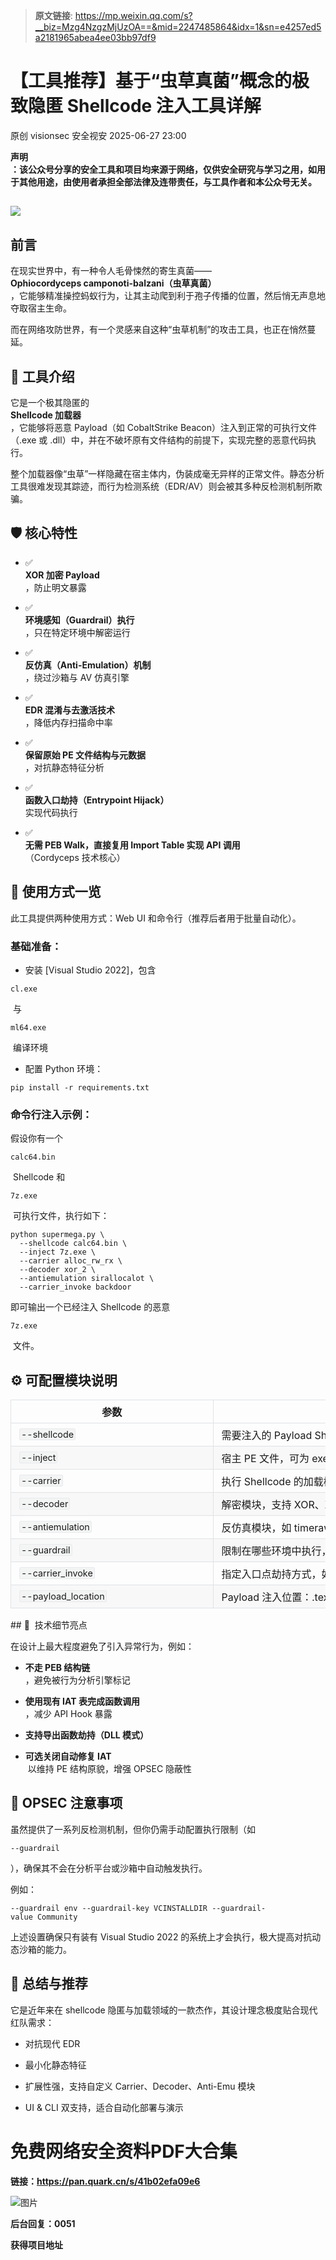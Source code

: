 > **原文链接**: https://mp.weixin.qq.com/s?__biz=Mzg4NzgzMjUzOA==&mid=2247485864&idx=1&sn=e4257ed5a2181965abea4ee03bb97df9

#  【工具推荐】基于“虫草真菌”概念的极致隐匿 Shellcode 注入工具详解  
原创 visionsec  安全视安   2025-06-27 23:00  
  
**声明**  
**：该公众号分享的安全工具和项目均来源于网络，仅供安全研究与学习之用，如用于其他用途，由使用者承担全部法律及连带责任，与工具作者和本公众号无关。**  
##   
  
![](https://mmbiz.qpic.cn/sz_mmbiz_png/Pf9NC3AaQF6kTFpicOjFTQ2YqlY0V0ibKHZ95xhCAZv7bCe52KwRCGLRkxiakASgsFclp9toNj5riaJ7N4Y23k9Ymg/640?wx_fmt=png&from=appmsg "")  
## 前言  
  
在现实世界中，有一种令人毛骨悚然的寄生真菌——  
**Ophiocordyceps camponoti-balzani（虫草真菌）**  
，它能够精准操控蚂蚁行为，让其主动爬到利于孢子传播的位置，然后悄无声息地夺取宿主生命。  
  
而在网络攻防世界，有一个灵感来自这种“虫草机制”的攻击工具，也正在悄然蔓延。  
## 🧬 工具介绍  
  
它是一个极其隐匿的   
**Shellcode 加载器**  
，它能够将恶意 Payload（如 CobaltStrike Beacon）注入到正常的可执行文件（.exe 或 .dll）中，并在不破坏原有文件结构的前提下，实现完整的恶意代码执行。  
  
整个加载器像“虫草”一样隐藏在宿主体内，伪装成毫无异样的正常文件。静态分析工具很难发现其踪迹，而行为检测系统（EDR/AV）则会被其多种反检测机制所欺骗。  
## 🛡️ 核心特性  
- ✅   
**XOR 加密 Payload**  
，防止明文暴露  
  
- ✅   
**环境感知（Guardrail）执行**  
，只在特定环境中解密运行  
  
- ✅   
**反仿真（Anti-Emulation）机制**  
，绕过沙箱与 AV 仿真引擎  
  
- ✅   
**EDR 混淆与去激活技术**  
，降低内存扫描命中率  
  
- ✅   
**保留原始 PE 文件结构与元数据**  
，对抗静态特征分析  
  
- ✅   
**函数入口劫持（Entrypoint Hijack）**  
实现代码执行  
  
- ✅   
**无需 PEB Walk，直接复用 Import Table 实现 API 调用**  
（Cordyceps 技术核心）  
  
## 🔧 使用方式一览  
  
此工具提供两种使用方式：Web UI 和命令行（推荐后者用于批量自动化）。  
### 基础准备：  
- 安装 [Visual Studio 2022]，包含   

```
cl.exe
```

  
 与   

```
ml64.exe
```

  
 编译环境  
  
- 配置 Python 环境：  

```
pip install -r requirements.txt
```

  
### 命令行注入示例：  
  
假设你有一个   

```
calc64.bin
```

  
 Shellcode 和   

```
7z.exe
```

  
 可执行文件，执行如下：  

```
python supermega.py \
  --shellcode calc64.bin \
  --inject 7z.exe \
  --carrier alloc_rw_rx \
  --decoder xor_2 \
  --antiemulation sirallocalot \
  --carrier_invoke backdoor
```

  
即可输出一个已经注入 Shellcode 的恶意   

```
7z.exe
```

  
 文件。  
## ⚙️ 可配置模块说明  
  
<table><thead><tr style="box-sizing: border-box;break-inside: avoid;break-after: auto;border: 1px solid rgb(223, 226, 229);margin: 0px;padding: 0px;"><th style="box-sizing: border-box;padding: 6px 13px;font-weight: bold;border-width: 1px 1px 0px;border-style: solid solid none;border-color: rgb(223, 226, 229) rgb(223, 226, 229) currentcolor;border-image: none;margin: 0px;"><span cid="n106" mdtype="table_cell" style="box-sizing: border-box;display: inline-block;min-width: 1ch;width: 296.53125px;min-height: 10px;"><span md-inline="plain" style="box-sizing: border-box;"><span leaf="">参数</span></span></span></th><th style="box-sizing: border-box;padding: 6px 13px;font-weight: bold;border-width: 1px 1px 0px;border-style: solid solid none;border-color: rgb(223, 226, 229) rgb(223, 226, 229) currentcolor;border-image: none;margin: 0px;"><span cid="n107" mdtype="table_cell" style="box-sizing: border-box;display: inline-block;min-width: 1ch;width: 612.484375px;min-height: 10px;"><span md-inline="plain" style="box-sizing: border-box;"><span leaf="">描述</span></span></span></th></tr></thead><tbody><tr style="box-sizing: border-box;break-inside: avoid;break-after: auto;border: 1px solid rgb(223, 226, 229);margin: 0px;padding: 0px;"><td style="box-sizing: border-box;padding: 6px 13px;border: 1px solid rgb(223, 226, 229);margin: 0px;min-width: 32px;"><span cid="n109" mdtype="table_cell" style="box-sizing: border-box;display: inline-block;min-width: 1ch;width: 296.53125px;min-height: 10px;"><span md-inline="code" spellcheck="false" style="box-sizing: border-box;"><code style="box-sizing: border-box;font-family: var(--monospace);text-align: left;vertical-align: initial;border: 1px solid rgb(231, 234, 237);background-color: rgb(243, 244, 244);border-radius: 3px;padding: 0px 2px;font-size: 0.9em;"><span leaf="">--shellcode</span></code></span></span></td><td style="box-sizing: border-box;padding: 6px 13px;border: 1px solid rgb(223, 226, 229);margin: 0px;min-width: 32px;"><span cid="n110" mdtype="table_cell" style="box-sizing: border-box;display: inline-block;min-width: 1ch;width: 612.484375px;min-height: 10px;"><span md-inline="plain" style="box-sizing: border-box;"><span leaf="">需要注入的 Payload Shellcode（x64）</span></span></span></td></tr><tr style="box-sizing: border-box;break-inside: avoid;break-after: auto;border: 1px solid rgb(223, 226, 229);margin: 0px;padding: 0px;background-color: rgb(248, 248, 248);"><td style="box-sizing: border-box;padding: 6px 13px;border: 1px solid rgb(223, 226, 229);margin: 0px;min-width: 32px;"><span cid="n112" mdtype="table_cell" style="box-sizing: border-box;display: inline-block;min-width: 1ch;width: 296.53125px;min-height: 10px;"><span md-inline="code" spellcheck="false" style="box-sizing: border-box;"><code style="box-sizing: border-box;font-family: var(--monospace);text-align: left;vertical-align: initial;border: 1px solid rgb(231, 234, 237);background-color: rgb(243, 244, 244);border-radius: 3px;padding: 0px 2px;font-size: 0.9em;"><span leaf="">--inject</span></code></span></span></td><td style="box-sizing: border-box;padding: 6px 13px;border: 1px solid rgb(223, 226, 229);margin: 0px;min-width: 32px;"><span cid="n113" mdtype="table_cell" style="box-sizing: border-box;display: inline-block;min-width: 1ch;width: 612.484375px;min-height: 10px;"><span md-inline="plain" style="box-sizing: border-box;"><span leaf="">宿主 PE 文件，可为 exe 或 dll</span></span></span></td></tr><tr style="box-sizing: border-box;break-inside: avoid;break-after: auto;border: 1px solid rgb(223, 226, 229);margin: 0px;padding: 0px;"><td style="box-sizing: border-box;padding: 6px 13px;border: 1px solid rgb(223, 226, 229);margin: 0px;min-width: 32px;"><span cid="n115" mdtype="table_cell" style="box-sizing: border-box;display: inline-block;min-width: 1ch;width: 296.53125px;min-height: 10px;"><span md-inline="code" spellcheck="false" style="box-sizing: border-box;"><code style="box-sizing: border-box;font-family: var(--monospace);text-align: left;vertical-align: initial;border: 1px solid rgb(231, 234, 237);background-color: rgb(243, 244, 244);border-radius: 3px;padding: 0px 2px;font-size: 0.9em;"><span leaf="">--carrier</span></code></span></span></td><td style="box-sizing: border-box;padding: 6px 13px;border: 1px solid rgb(223, 226, 229);margin: 0px;min-width: 32px;"><span cid="n116" mdtype="table_cell" style="box-sizing: border-box;display: inline-block;min-width: 1ch;width: 612.484375px;min-height: 10px;"><span md-inline="plain" style="box-sizing: border-box;"><span leaf="">执行 Shellcode 的加载模块，如 alloc_rw_rx</span></span></span></td></tr><tr style="box-sizing: border-box;break-inside: avoid;break-after: auto;border: 1px solid rgb(223, 226, 229);margin: 0px;padding: 0px;background-color: rgb(248, 248, 248);"><td style="box-sizing: border-box;padding: 6px 13px;border: 1px solid rgb(223, 226, 229);margin: 0px;min-width: 32px;"><span cid="n118" mdtype="table_cell" style="box-sizing: border-box;display: inline-block;min-width: 1ch;width: 296.53125px;min-height: 10px;"><span md-inline="code" spellcheck="false" style="box-sizing: border-box;"><code style="box-sizing: border-box;font-family: var(--monospace);text-align: left;vertical-align: initial;border: 1px solid rgb(231, 234, 237);background-color: rgb(243, 244, 244);border-radius: 3px;padding: 0px 2px;font-size: 0.9em;"><span leaf="">--decoder</span></code></span></span></td><td style="box-sizing: border-box;padding: 6px 13px;border: 1px solid rgb(223, 226, 229);margin: 0px;min-width: 32px;"><span cid="n119" mdtype="table_cell" style="box-sizing: border-box;display: inline-block;min-width: 1ch;width: 612.484375px;min-height: 10px;"><span md-inline="plain" style="box-sizing: border-box;"><span leaf="">解密模块，支持 XOR、XOR2 等</span></span></span></td></tr><tr style="box-sizing: border-box;break-inside: avoid;break-after: auto;border: 1px solid rgb(223, 226, 229);margin: 0px;padding: 0px;"><td style="box-sizing: border-box;padding: 6px 13px;border: 1px solid rgb(223, 226, 229);margin: 0px;min-width: 32px;"><span cid="n121" mdtype="table_cell" style="box-sizing: border-box;display: inline-block;min-width: 1ch;width: 296.53125px;min-height: 10px;"><span md-inline="code" spellcheck="false" style="box-sizing: border-box;"><code style="box-sizing: border-box;font-family: var(--monospace);text-align: left;vertical-align: initial;border: 1px solid rgb(231, 234, 237);background-color: rgb(243, 244, 244);border-radius: 3px;padding: 0px 2px;font-size: 0.9em;"><span leaf="">--antiemulation</span></code></span></span></td><td style="box-sizing: border-box;padding: 6px 13px;border: 1px solid rgb(223, 226, 229);margin: 0px;min-width: 32px;"><span cid="n122" mdtype="table_cell" style="box-sizing: border-box;display: inline-block;min-width: 1ch;width: 612.484375px;min-height: 10px;"><span md-inline="plain" style="box-sizing: border-box;"><span leaf="">反仿真模块，如 timeraw, sirallocalot</span></span></span></td></tr><tr style="box-sizing: border-box;break-inside: avoid;break-after: auto;border: 1px solid rgb(223, 226, 229);margin: 0px;padding: 0px;background-color: rgb(248, 248, 248);"><td style="box-sizing: border-box;padding: 6px 13px;border: 1px solid rgb(223, 226, 229);margin: 0px;min-width: 32px;"><span cid="n124" mdtype="table_cell" style="box-sizing: border-box;display: inline-block;min-width: 1ch;width: 296.53125px;min-height: 10px;"><span md-inline="code" spellcheck="false" style="box-sizing: border-box;"><code style="box-sizing: border-box;font-family: var(--monospace);text-align: left;vertical-align: initial;border: 1px solid rgb(231, 234, 237);background-color: rgb(243, 244, 244);border-radius: 3px;padding: 0px 2px;font-size: 0.9em;"><span leaf="">--guardrail</span></code></span></span></td><td style="box-sizing: border-box;padding: 6px 13px;border: 1px solid rgb(223, 226, 229);margin: 0px;min-width: 32px;"><span cid="n125" mdtype="table_cell" style="box-sizing: border-box;display: inline-block;min-width: 1ch;width: 612.484375px;min-height: 10px;"><span md-inline="plain" style="box-sizing: border-box;"><span leaf="">限制在哪些环境中执行，如检查环境变量</span></span></span></td></tr><tr style="box-sizing: border-box;break-inside: avoid;break-after: auto;border: 1px solid rgb(223, 226, 229);margin: 0px;padding: 0px;"><td style="box-sizing: border-box;padding: 6px 13px;border: 1px solid rgb(223, 226, 229);margin: 0px;min-width: 32px;"><span cid="n127" mdtype="table_cell" style="box-sizing: border-box;display: inline-block;min-width: 1ch;width: 296.53125px;min-height: 10px;"><span md-inline="code" spellcheck="false" style="box-sizing: border-box;"><code style="box-sizing: border-box;font-family: var(--monospace);text-align: left;vertical-align: initial;border: 1px solid rgb(231, 234, 237);background-color: rgb(243, 244, 244);border-radius: 3px;padding: 0px 2px;font-size: 0.9em;"><span leaf="">--carrier_invoke</span></code></span></span></td><td style="box-sizing: border-box;padding: 6px 13px;border: 1px solid rgb(223, 226, 229);margin: 0px;min-width: 32px;"><span cid="n128" mdtype="table_cell" style="box-sizing: border-box;display: inline-block;min-width: 1ch;width: 612.484375px;min-height: 10px;"><span md-inline="plain" style="box-sizing: border-box;"><span leaf="">指定入口点劫持方式，如 overwrite 或 backdoor</span></span></span></td></tr><tr style="box-sizing: border-box;break-inside: avoid;break-after: auto;border: 1px solid rgb(223, 226, 229);margin: 0px;padding: 0px;background-color: rgb(248, 248, 248);"><td style="box-sizing: border-box;padding: 6px 13px;border: 1px solid rgb(223, 226, 229);margin: 0px;min-width: 32px;"><span cid="n130" mdtype="table_cell" style="box-sizing: border-box;display: inline-block;min-width: 1ch;width: 296.53125px;min-height: 10px;"><span md-inline="code" spellcheck="false" style="box-sizing: border-box;"><code style="box-sizing: border-box;font-family: var(--monospace);text-align: left;vertical-align: initial;border: 1px solid rgb(231, 234, 237);background-color: rgb(243, 244, 244);border-radius: 3px;padding: 0px 2px;font-size: 0.9em;"><span leaf="">--payload_location</span></code></span></span></td><td style="box-sizing: border-box;padding: 6px 13px;border: 1px solid rgb(223, 226, 229);margin: 0px;min-width: 32px;"><span cid="n131" mdtype="table_cell" style="box-sizing: border-box;display: inline-block;min-width: 1ch;width: 612.484375px;min-height: 10px;"><span md-inline="plain" style="box-sizing: border-box;"><span leaf="">Payload 注入位置：.text 或 .rdata</span></span></span></td></tr></tbody></table>## 🧙  技术细节亮点  
  
在设计上最大程度避免了引入异常行为，例如：  
- **不走 PEB 结构链**  
，避免被行为分析引擎标记  
  
- **使用现有 IAT 表完成函数调用**  
，减少 API Hook 暴露  
  
- **支持导出函数劫持（DLL 模式）**  
  
- **可选关闭自动修复 IAT**  
 以维持 PE 结构原貌，增强 OPSEC 隐蔽性  
  
## 🚫 OPSEC 注意事项  
  
虽然提供了一系列反检测机制，但你仍需手动配置执行限制（如   

```
--guardrail
```

  
），确保其不会在分析平台或沙箱中自动触发执行。  
  
例如：  

```
--guardrail env --guardrail-key VCINSTALLDIR --guardrail-value Community
```

  
上述设置确保只有装有 Visual Studio 2022 的系统上才会执行，极大提高对抗动态沙箱的能力。  
## 💭 总结与推荐  
  
它是近年来在 shellcode 隐匿与加载领域的一款杰作，其设计理念极度贴合现代红队需求：  
- 对抗现代 EDR  
  
- 最小化静态特征  
  
- 扩展性强，支持自定义 Carrier、Decoder、Anti-Emu 模块  
  
- UI & CLI 双支持，适合自动化部署与演示  
  
# 免费网络安全资料PDF大合集  
  
**链接：https://pan.quark.cn/s/41b02efa09e6**  
  
![图片](https://mmbiz.qpic.cn/sz_mmbiz_png/Pf9NC3AaQF5xOsytm8HnicSzbLxpd8ftiayzOUDHO0ThH4c5u1nj0xL95BmAMgOfsc1d426a81FwEcpMYiazDBNRQ/640?wx_fmt=png&from=appmsg&wxfrom=5&wx_lazy=1&wx_co=1&tp=webp "")  
  
  
**后台回复：0051**  
  
**获得项目地址**  
  
  
  
